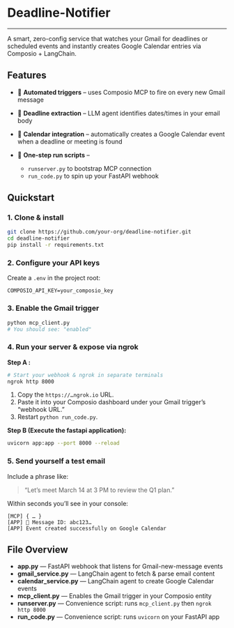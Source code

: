 # Deadline-Notifier

---

A smart, zero-config service that watches your Gmail for deadlines or scheduled events and instantly creates Google Calendar entries via Composio + LangChain.

## Features

* 🤖 **Automated triggers** – uses Composio MCP to fire on every new Gmail message
* 📧 **Deadline extraction** – LLM agent identifies dates/times in your email body
* 📅 **Calendar integration** – automatically creates a Google Calendar event when a deadline or meeting is found
* 🔧 **One-step run scripts** –

  * `runserver.py` to bootstrap MCP connection
  * `run_code.py` to spin up your FastAPI webhook


## Quickstart

### 1. Clone & install

```bash
git clone https://github.com/your-org/deadline-notifier.git
cd deadline-notifier
pip install -r requirements.txt
```

### 2. Configure your API keys

Create a `.env` in the project root:

```dotenv
COMPOSIO_API_KEY=your_composio_key
```

### 3. Enable the Gmail trigger

```bash
python mcp_client.py
# You should see: "enabled"
```

### 4. Run your server & expose via ngrok

**Step A :**

```bash
# Start your webhook & ngrok in separate terminals
ngrok http 8000
```

1. Copy the `https://…ngrok.io` URL.
2. Paste it into your Composio dashboard under your Gmail trigger’s “webhook URL.”
3. Restart `python run_code.py`.

**Step B (Execute the fastapi application):**

```bash
uvicorn app:app --port 8000 --reload
```

### 5. Send yourself a test email

Include a phrase like:

> “Let’s meet March 14 at 3 PM to review the Q1 plan.”

Within seconds you’ll see in your console:

```
[MCP] { … }
[APP] 📧 Message ID: abc123…
[APP] Event created successfully on Google Calendar
```

## File Overview

* **app.py** — FastAPI webhook that listens for Gmail-new-message events
* **gmail\_service.py** — LangChain agent to fetch & parse email content
* **calendar\_service.py** — LangChain agent to create Google Calendar events
* **mcp\_client.py** — Enables the Gmail trigger in your Composio entity
* **runserver.py** — Convenience script: runs `mcp_client.py` then `ngrok http 8000`
* **run\_code.py** — Convenience script: runs `uvicorn` on your FastAPI app

